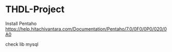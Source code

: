 # THDL-Project

Install Pentaho 
https://help.hitachivantara.com/Documentation/Pentaho/7.0/0F0/0P0/020/0A0

check lib mysql 